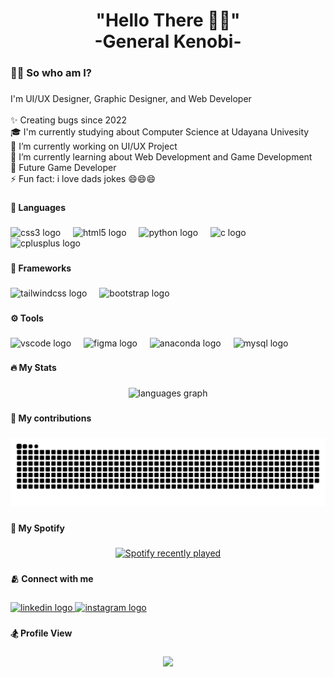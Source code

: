 <h1 align="center">"Hello There 🔦🔦"<br>-General Kenobi-</h1>

###

<h3 align="left">👩‍💻  So who am I?</h3>

###

<p align="left">I'm UI/UX Designer, Graphic Designer, and Web Developer<br><br>✨ Creating bugs since 2022<br>🎓 I'm currently studying about Computer Science at Udayana Univesity<br>🔭 I’m currently working on UI/UX Project<br>🌱 I’m currently learning about Web Development and Game Development<br>🎯 Future Game Developer<br>⚡ Fun fact: i love dads jokes 😄😄😄</p>

###

<h4 align="left">📖 Languages</h4>

###

<div align="left">
  <img src="https://skillicons.dev/icons?i=css" height="40" alt="css3 logo"  />
  <img width="12" />
  <img src="https://skillicons.dev/icons?i=html" height="40" alt="html5 logo"  />
  <img width="12" />
  <img src="https://skillicons.dev/icons?i=py" height="40" alt="python logo"  />
  <img width="12" />
  <img src="https://skillicons.dev/icons?i=c" height="40" alt="c logo"  />
  <img width="12" />
  <img src="https://skillicons.dev/icons?i=cpp" height="40" alt="cplusplus logo"  />
</div>

###

<h4 align="left">🔗 Frameworks</h4>

###

<div align="left">
  <img src="https://cdn.simpleicons.org/tailwindcss/06B6D4" height="40" alt="tailwindcss logo"  />
  <img width="12" />
  <img src="https://cdn.simpleicons.org/bootstrap/7952B3" height="40" alt="bootstrap logo"  />
</div>

###

<h4 align="left">⚙️ Tools</h4>

###

<div align="left">
  <img src="https://cdn.jsdelivr.net/gh/devicons/devicon/icons/vscode/vscode-original.svg" height="40" alt="vscode logo"  />
  <img width="12" />
  <img src="https://cdn.jsdelivr.net/gh/devicons/devicon/icons/figma/figma-original.svg" height="40" alt="figma logo"  />
  <img width="12" />
  <img src="https://cdn.jsdelivr.net/gh/devicons/devicon/icons/anaconda/anaconda-original.svg" height="40" alt="anaconda logo"  />
  <img width="12" />
  <img src="https://cdn.jsdelivr.net/gh/devicons/devicon/icons/mysql/mysql-original.svg" height="40" alt="mysql logo"  />
</div>

###

<h4 align="left">🔥 My Stats</h4>

###

<div align="center">
  <img src="https://github-readme-stats.vercel.app/api/top-langs?username=N3wtz&locale=en&hide_title=false&layout=compact&card_width=320&langs_count=5&theme=codeSTACKr&hide_border=false&order=2" height="150" alt="languages graph"  />
</div>

###

<h4 align="left">🐍 My contributions</h4>

###

<img src="https://raw.githubusercontent.com/N3wtz/N3wtz/output/snake.svg" alt="Snake animation" />

###

<h4 align="left">🎵 My Spotify</h4>

###

<div align="center">
  <a href="https://open.spotify.com/user/31rzpzqh3befk4eobw4dxbus6e54">
    <img src="https://spotify-recently-played-readme.vercel.app/api?user=31rzpzqh3befk4eobw4dxbus6e54&count=3&unique=false" alt="Spotify recently played"  />
  </a>
</div>

###

<h4 align="left">🫂 Connect with me</h4>

###

<div align="left">
  <a href="www.linkedin.com./in/gagaspradipta" target="_blank">
    <img src="https://raw.githubusercontent.com/maurodesouza/profile-readme-generator/master/src/assets/icons/social/linkedin/default.svg" width="52" height="40" alt="linkedin logo"  />
  </a>
  <a href="www.instagram.com/gagasprpdt" target="_blank">
    <img src="https://raw.githubusercontent.com/maurodesouza/profile-readme-generator/master/src/assets/icons/social/instagram/default.svg" width="52" height="40" alt="instagram logo"  />
  </a>
</div>

###

<h4 align="left">🏂 Profile View</h4>

###

<div align="center">
  <img src="https://profile-counter.glitch.me/N3wtz/count.svg?"  />
</div>

###
